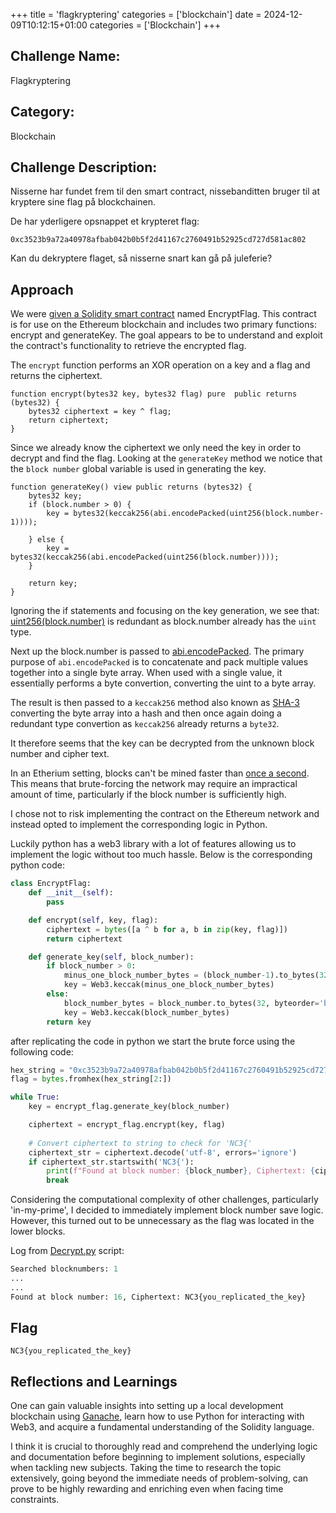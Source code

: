 +++
title = 'flagkryptering'
categories = ['blockchain']
date = 2024-12-09T10:12:15+01:00
categories = ['Blockchain']
+++

## Challenge Name:

Flagkryptering

## Category:

Blockchain

## Challenge Description:

Nisserne har fundet frem til den smart contract, nissebanditten bruger til at kryptere sine flag på blockchainen.

De har yderligere opsnappet et krypteret flag:

`0xc3523b9a72a40978afbab042b0b5f2d41167c2760491b52925cd727d581ac802`

Kan du dekryptere flaget, så nisserne snart kan gå på juleferie?

## Approach

We were [given a Solidity smart contract](scripts/EncryptedFlag.sol) named EncryptFlag. This contract is for use on the Ethereum blockchain and includes two primary functions: encrypt and generateKey. The goal appears to be to understand and exploit the contract's functionality to retrieve the encrypted flag.

The ```encrypt``` function performs an XOR operation on a key and a flag and returns the ciphertext.
```sol
function encrypt(bytes32 key, bytes32 flag) pure  public returns (bytes32) {
    bytes32 ciphertext = key ^ flag;
    return ciphertext;
}
```
Since we already know the ciphertext we only need the key in order to decrypt and find the flag.
Looking at the ```generateKey``` method we notice that the ```block number``` global variable is used in generating the key.
```sol
function generateKey() view public returns (bytes32) {
    bytes32 key;
    if (block.number > 0) {
        key = bytes32(keccak256(abi.encodePacked(uint256(block.number-1))));
    
    } else {
        key = bytes32(keccak256(abi.encodePacked(uint256(block.number))));           
    }

    return key;
}
```
Ignoring the if statements and focusing on the key generation, we see that:
[uint256(block.number)](units-and-global-variables.html) is redundant as block.number already has the ```uint``` type.

Next up the block.number is passed to [abi.encodePacked](https://docs.soliditylang.org/en/v0.8.11/abi-spec.html). The primary purpose of ```abi.encodePacked``` is to concatenate and pack multiple values together into a single byte array. When used with a single value, it essentially performs a byte convertion, converting the uint to a byte array.

The result is then passed to a ```keccak256``` method also known as [SHA-3](https://en.wikipedia.org/wiki/SHA-3) converting the byte array into a hash and then once again doing a redundant type convertion as ```keccak256``` already returns a ```byte32```.

It therefore seems that the key can be decrypted from the unknown block number and cipher text.

In an Etherium setting, blocks can't be mined faster than [once a second](https://github.com/rolandkofler/blocktime). This means that brute-forcing the network may require an impractical amount of time, particularly if the block number is sufficiently high.

I chose not to risk implementing the contract on the Ethereum network and instead opted to implement the corresponding logic in Python.

Luckily python has a web3 library with a lot of features allowing us to implement the logic without too much hassle. Below is the corresponding python code:

```python
class EncryptFlag:
    def __init__(self):
        pass

    def encrypt(self, key, flag):
        ciphertext = bytes([a ^ b for a, b in zip(key, flag)])
        return ciphertext

    def generate_key(self, block_number):
        if block_number > 0:
            minus_one_block_number_bytes = (block_number-1).to_bytes(32, byteorder='big')
            key = Web3.keccak(minus_one_block_number_bytes)
        else:
            block_number_bytes = block_number.to_bytes(32, byteorder='big')
            key = Web3.keccak(block_number_bytes)
        return key
```
after replicating the code in python we start the brute force using the following code: 
```python
hex_string = "0xc3523b9a72a40978afbab042b0b5f2d41167c2760491b52925cd727d581ac802"
flag = bytes.fromhex(hex_string[2:])

while True:
    key = encrypt_flag.generate_key(block_number)

    ciphertext = encrypt_flag.encrypt(key, flag)
    
    # Convert ciphertext to string to check for 'NC3{'
    ciphertext_str = ciphertext.decode('utf-8', errors='ignore')
    if ciphertext_str.startswith('NC3{'):
        print(f"Found at block number: {block_number}, Ciphertext: {ciphertext_str}")
        break
```

Considering the computational complexity of other challenges, particularly 'in-my-prime', I decided to immediately implement block number save logic. However, this turned out to be unnecessary as the flag was located in the lower blocks.

Log from [Decrypt.py](./scripts/Decrypt.py) script:
```python
Searched blocknumbers: 1
...
...
Found at block number: 16, Ciphertext: NC3{you_replicated_the_key}
```

## Flag

```
NC3{you_replicated_the_key}
```

## Reflections and Learnings
One can gain valuable insights into setting up a local development blockchain using [Ganache](https://trufflesuite.com/ganache/), learn how to use Python for interacting with Web3, and acquire a fundamental understanding of the Solidity language.

I think it is crucial to thoroughly read and comprehend the underlying logic and documentation before beginning to implement solutions, especially when tackling new subjects. Taking the time to research the topic extensively, going beyond the immediate needs of problem-solving, can prove to be highly rewarding and enriching even when facing time constraints.